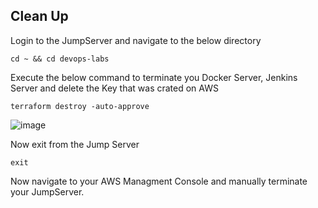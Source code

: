 ## Clean Up

Login to the JumpServer and navigate to the below directory
```
cd ~ && cd devops-labs
```
Execute the below command to terminate you Docker Server, Jenkins Server and delete the Key that was crated on AWS
```
terraform destroy -auto-approve
```
![image](https://github.com/user-attachments/assets/3ff871a7-f8d5-4431-a1ff-5d02d79e382a)

Now exit from the Jump Server
```
exit
```
Now navigate to your AWS Managment Console and manually terminate your JumpServer.
